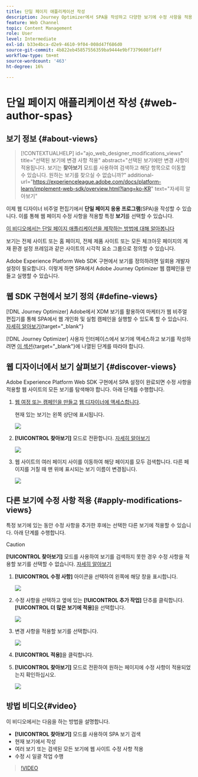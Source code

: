 ```yaml
---
title: 단일 페이지 애플리케이션 작성
description: Journey Optimizer에서 SPA을 작성하고 다양한 보기에 수정 사항을 적용하는 방법에 대해 알아봅니다
feature: Web Channel
topic: Content Management
role: User
level: Intermediate
exl-id: b33e4bca-d2e9-4610-9f04-008d47f686d0
source-git-commit: 4b822eb45857556359ba9444e9bf7379608f1dff
workflow-type: tm+mt
source-wordcount: '463'
ht-degree: 16%

---
```


# 단일 페이지 애플리케이션 작성 {#web-author-spas}

## 보기 정보 {#about-views}

>[!CONTEXTUALHELP]
>id="ajo_web_designer_modifications_views"
>title="선택된 보기에 변경 사항 적용"
>abstract="선택된 보기에만 변경 사항이 적용됩니다. 보기는 **찾아보기** 모드를 사용하여 검색하고 해당 항목으로 이동할 수 있습니다. 원하는 보기를 찾으실 수 없습니까?"
>additional-url="https://experienceleague.adobe.com/docs/platform-learn/implement-web-sdk/overview.html?lang=ko-KR" text="자세히 알아보기"

이제 웹 디자이너 비주얼 편집기에서 **단일 페이지 응용 프로그램**(SPA)을 작성할 수 있습니다. 이를 통해 웹 페이지 수정 사항을 적용할 특정 **보기**&#x200B;를 선택할 수 있습니다.

[이 비디오에서는 단일 페이지 애플리케이션을 제작하는 방법에 대해 알아봅니다](#video)

보기는 전체 사이트 또는 홈 페이지, 전체 제품 사이트 또는 모든 체크아웃 페이지의 게재 환경 설정 프레임과 같은 사이트의 시각적 요소 그룹으로 정의할 수 있습니다.

Adobe Experience Platform Web SDK 구현에서 보기를 정의하려면 일회용 개발자 설정이 필요합니다. 이렇게 하면 SPA에서 Adobe Journey Optimizer 웹 캠페인을 만들고 실행할 수 있습니다.

## 웹 SDK 구현에서 보기 정의 {#define-views}

[!DNL Journey Optimizer] Adobe에서 XDM 보기를 활용하여 마케터가 웹 비주얼 편집기를 통해 SPA에서 웹 개인화 및 실험 캠페인을 실행할 수 있도록 할 수 있습니다. [자세히 알아보기](https://experienceleague.adobe.com/docs/experience-platform/edge/personalization/ajo/web-spa-implementation.html?lang=ko){target="_blank"}

[!DNL Journey Optimizer] 사용자 인터페이스에서 보기에 액세스하고 보기를 작성하려면 [이 섹션](https://experienceleague.adobe.com/docs/experience-platform/edge/personalization/ajo/web-spa-implementation.html?lang=ko#implement-xdm-views){target="_blank"}에 나열된 단계를 따라야 합니다.

## 웹 디자이너에서 보기 살펴보기 {#discover-views}

Adobe Experience Platform Web SDK 구현에서 SPA 설정이 완료되면 수정 사항을 적용할 웹 사이트의 모든 보기를 탐색해야 합니다. 아래 단계를 수행합니다.

1. [웹 여정 또는 캠페인을 만들고](create-web.md) [웹 디자이너에 액세스합니다](web-visual-editor.md).

   현재 있는 보기는 왼쪽 상단에 표시됩니다.

   ![](assets/web-designer-view-home.png)

1. **[!UICONTROL 찾아보기]** 모드로 전환합니다. [자세히 알아보기](web-visual-editor.md#browse-mode)

   ![](assets/web-designer-view-browse.png)

1. 웹 사이트의 여러 페이지 사이를 이동하여 해당 페이지를 모두 검색합니다. 다른 페이지를 거칠 때 맨 위에 표시되는 보기 이름이 변경됩니다.

   ![](assets/web-designer-other-view.png)

## 다른 보기에 수정 사항 적용 {#apply-modifications-views}

특정 보기에 있는 동안 수정 사항을 추가한 후에는 선택한 다른 보기에 적용할 수 있습니다. 아래 단계를 수행합니다.

>[!CAUTION]
>
>**[!UICONTROL 찾아보기]** 모드를 사용하여 보기를 검색하지 못한 경우 수정 사항을 적용할 보기를 선택할 수 없습니다. [자세히 알아보기](#discover-views)

1. **[!UICONTROL 수정 사항]** 아이콘을 선택하여 왼쪽에 해당 창을 표시합니다.

   ![](assets/web-designer-view-modifications-pane.png)

1. 수정 사항을 선택하고 옆에 있는 **[!UICONTROL 추가 작업]** 단추를 클릭합니다. **[!UICONTROL 더 많은 보기에 적용]**&#x200B;을 선택합니다.

   ![](assets/web-designer-modifications-more-actions.png)

1. 변경 사항을 적용할 보기를 선택합니다.

   ![](assets/web-designer-modifications-apply-to.png)

1. **[!UICONTROL 적용]**&#x200B;을 클릭합니다.

1. **[!UICONTROL 찾아보기]** 모드로 전환하여 원하는 페이지에 수정 사항이 적용되었는지 확인하십시오.

   ![](assets/web-designer-modifications-applied-view.png)

## 방법 비디오{#video}

이 비디오에서는 다음을 하는 방법을 설명합니다.

* **[!UICONTROL 찾아보기]** 모드를 사용하여 SPA 보기 검색
* 현재 보기에서 작성
* 여러 보기 또는 검색된 모든 보기에 웹 사이트 수정 사항 적용
* 수정 시 일괄 작업 수행

>[!VIDEO](https://video.tv.adobe.com/v/3446892/?quality=12&learn=on&captions=kor)
